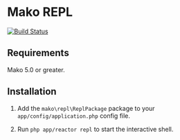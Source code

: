 # Mako REPL

[![Build Status](https://github.com/mako-framework/repl/workflows/Tests/badge.svg)](https://github.com/mako-framework/repl/actions?query=workflow%3ATests)

## Requirements

Mako 5.0 or greater.

## Installation

1) Add the ```mako\repl\ReplPackage``` package to your ```app/config/application.php``` config file.

2) Run ```php app/reactor repl``` to start the interactive shell.

